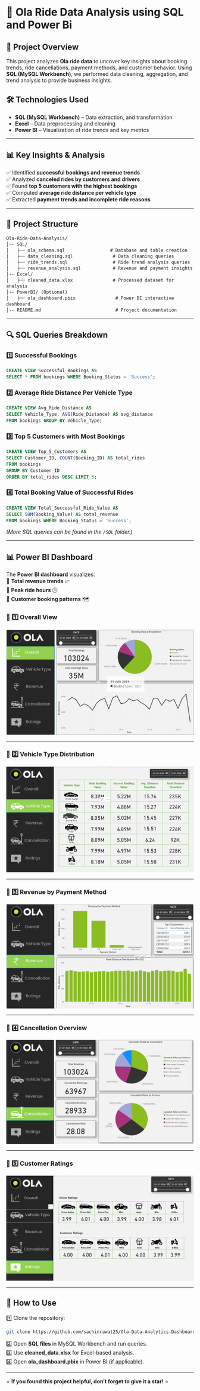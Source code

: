 # 🚖 Ola Ride Data Analysis using SQL and Power Bi

## 📌 Project Overview  
This project analyzes **Ola ride data** to uncover key insights about booking trends, ride cancellations, payment methods, and customer behavior. Using **SQL (MySQL Workbench)**, we performed data cleaning, aggregation, and trend analysis to provide business insights.  

## 🛠️ Technologies Used  
- **SQL (MySQL Workbench)** – Data extraction, and transformation  
- **Excel** – Data preprocessing and cleaning 
- **Power BI** – Visualization of ride trends and key metrics  

---

## 📊 Key Insights & Analysis  
✅ Identified **successful bookings and revenue trends**  
✅ Analyzed **canceled rides by customers and drivers**  
✅ Found **top 5 customers with the highest bookings**  
✅ Computed **average ride distance per vehicle type**  
✅ Extracted **payment trends and incomplete ride reasons**  

---

## 📂 Project Structure  

```
Ola-Ride-Data-Analysis/
│-- SQL/
│   ├── ola_schema.sql                 # Database and table creation
│   ├── data_cleaning.sql               # Data cleaning queries
│   ├── ride_trends.sql                 # Ride trend analysis queries
│   ├── revenue_analysis.sql            # Revenue and payment insights
│-- Excel/
│   ├── cleaned_data.xlsx               # Processed dataset for analysis
│-- PowerBI/ (Optional)
│   ├── ola_dashboard.pbix               # Power BI interactive dashboard
│-- README.md                            # Project documentation
```

---

## 🔍 SQL Queries Breakdown  
### **1️⃣ Successful Bookings**  
```sql
CREATE VIEW Successful_Bookings AS 
SELECT * FROM bookings WHERE Booking_Status = 'Success';
```

### **2️⃣ Average Ride Distance Per Vehicle Type**  
```sql
CREATE VIEW Avg_Ride_Distance AS 
SELECT Vehicle_Type, AVG(Ride_Distance) AS avg_distance 
FROM bookings GROUP BY Vehicle_Type;
```

### **3️⃣ Top 5 Customers with Most Bookings**  
```sql
CREATE VIEW Top_5_Customers AS 
SELECT Customer_ID, COUNT(Booking_ID) AS total_rides 
FROM bookings 
GROUP BY Customer_ID 
ORDER BY total_rides DESC LIMIT 5;
```

### **4️⃣ Total Booking Value of Successful Rides**  
```sql
CREATE VIEW Total_Successful_Ride_Value AS 
SELECT SUM(Booking_Value) AS total_revenue 
FROM bookings WHERE Booking_Status = 'Success';
```

*(More SQL queries can be found in the `/SQL` folder.)*  

---

## 📊 Power BI Dashboard
The **Power BI dashboard** visualizes:  
📌 **Total revenue trends** 📈  
📌 **Peak ride hours** 🕒  
📌 **Customer booking patterns** 🗺️  

### 🔹 **1️⃣ Overall View**

![Slide 1 - Overall](Slide%201.png)

---

### 🔹 **2️⃣ Vehicle Type Distribution**

![Slide 2 - Vehicle Type](Slide%202.png)

---

### 🔹 **3️⃣ Revenue by Payment Method**

![Slide 3 - Revenue by Payment Method](Slide%203.png)

---

### 🔹 **4️⃣ Cancellation Overview**

![Slide 4 - Cancellation](Slide%204.png)

---

### 🔹 **5️⃣ Customer Ratings**

![Slide 5 - Ratings](Slide%205.png)

------

## 🚀 How to Use  
1️⃣ Clone the repository:  
```bash
git clone https://github.com/sachinrawat25/Ola-Data-Analytics-Dashboard.git
```
2️⃣ Open **SQL files** in MySQL Workbench and run queries.  
3️⃣ Use **cleaned_data.xlsx** for Excel-based analysis.  
4️⃣ Open **ola_dashboard.pbix** in Power BI (if applicable).  


---

⭐ **If you found this project helpful, don’t forget to give it a star!** ⭐  
